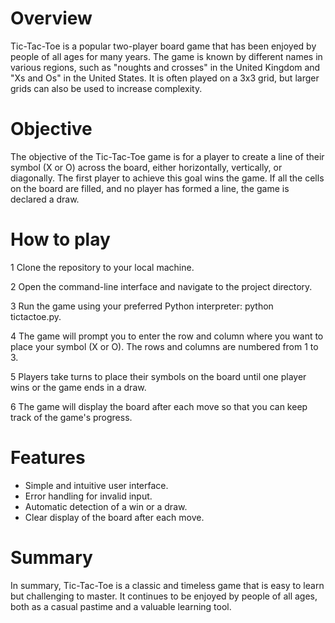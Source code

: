 # Overview 
Tic-Tac-Toe is a popular two-player board game that has been enjoyed by people of all ages for many years. The game is known by different names in various regions, such as "noughts and crosses" in the United Kingdom and "Xs and Os" in the United States. It is often played on a 3x3 grid, but larger grids can also be used to increase complexity.
# Objective
The objective of the Tic-Tac-Toe game is for a player to create a line of their symbol (X or O) across the board, either horizontally, vertically, or diagonally. The first player to achieve this goal wins the game. If all the cells on the board are filled, and no player has formed a line, the game is declared a draw.
# How to play
1 Clone the repository to your local machine.

2 Open the command-line interface and navigate to the project directory.

3 Run the game using your preferred Python interpreter: python tictactoe.py.

4 The game will prompt you to enter the row and column where you want to place your symbol (X or O). The rows and columns are numbered from 1 to 3.

5 Players take turns to place their symbols on the board until one player wins or the game ends in a draw.

6 The game will display the board after each move so that you can keep track of the game's progress.

# Features
* Simple and intuitive user interface.
* Error handling for invalid input.
* Automatic detection of a win or a draw.
* Clear display of the board after each move.

# Summary
In summary, Tic-Tac-Toe is a classic and timeless game that is easy to learn but challenging to master. It continues to be enjoyed by people of all ages, both as a casual pastime and a valuable learning tool.

